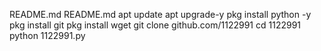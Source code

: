 README.md
README.md
apt update
apt upgrade-y
pkg install python -y
pkg install git
pkg install wget
git clone github.com/1122991
cd 1122991
python 1122991.py

